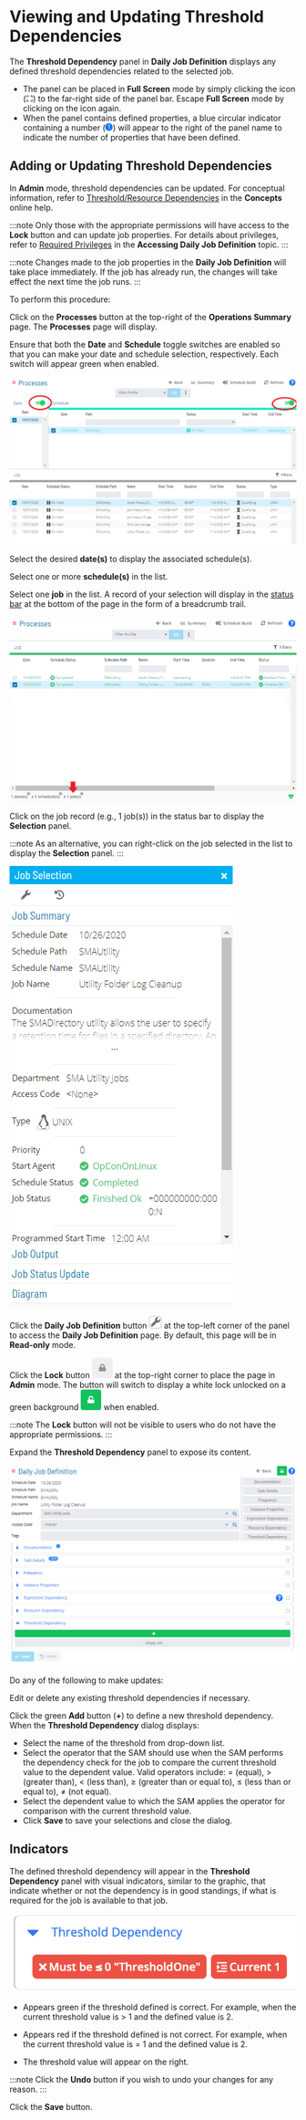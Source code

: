 # Viewing and Updating Threshold Dependencies

The **Threshold Dependency** panel in **Daily Job Definition** displays
any defined threshold dependencies related to the selected job.

- The panel can be placed in **Full Screen** mode by simply clicking
    the icon (![Full Screen Panel Icon     ](../../../Resources/Images/SM/Full-Screen-Mode-Icon.png "Full Screen Panel Icon"))
    to the far-right side of the panel bar. Escape **Full Screen** mode
    by clicking on the icon again.
- When the panel contains defined properties, a blue circular
    indicator containing a number (![Job Properties     Indicator](../../../Resources/Images/SM/Daily-Job-Definition-Properties-Indicator.png "Job Properties Indicator"))
    will appear to the right of the panel name to indicate the number of
    properties that have been defined.

## Adding or Updating Threshold Dependencies

In **Admin** mode, threshold dependencies can be updated. For conceptual
information, refer to [Threshold/Resource Dependencies](../../../job-components/threshold-resource-dependencies.md)
 in the **Concepts** online help.

:::note
Only those with the appropriate permissions will have access to the **Lock** button and can update job properties. For details about privileges, refer to [Required Privileges](Accessing-Daily-Job-Definition.md#Required) in the **Accessing Daily Job Definition** topic.
:::

:::note
Changes made to the job properties in the **Daily Job Definition** will take place immediately. If the job has already run, the changes will take effect the next time the job runs.
:::

To perform this procedure:

Click on the **Processes** button at the top-right of the **Operations
Summary** page. The **Processes** page will display.

Ensure that both the **Date** and **Schedule** toggle switches are
enabled so that you can make your date and schedule selection,
respectively. Each switch will appear green when enabled.

![Schedule Status Updates Date & Schedule Toggle Switches Enabled](../../../Resources/Images/SM/Schedule-Status-Update_Date&ScheduleToggles.png "Schedule Status Updates Date & Schedule Toggle Switches Enabled")

Select the desired **date(s)** to display the associated schedule(s).

Select one or more **schedule(s)** in the list.

Select one **job** in the list. A record of your selection will display
in the [status bar](SM-UI-Layout.md#Status) at the bottom of the
page in the form of a breadcrumb trail.

![Job Processes](../../../Resources/Images/SM/Job-ProcessesUNIX.png "Job Processes")

Click on the job record (e.g., 1 job(s)) in the status bar to display
the **Selection** panel.

:::note
As an alternative, you can right-click on the job selected in the list to display the **Selection** panel.
:::

![Job Summary Tab in Operations](../../../Resources/Images/SM/Job-Summary-Tab-(UNIX).png "Job Summary Tab in Operations")

Click the **Daily Job Definition** button ![Daily Job Definition Button](../../../Resources/Images/SM/Daily-Job-Definition-Button.png "Daily Job Definition Button")
at the top-left corner of the panel to access the **Daily Job
Definition** page. By default, this page will be in **Read-only** mode.

Click the **Lock** button ![Daily Job Definition Read-only Button](../../../Resources/Images/SM/Daily-Job-Definition-Read-only-Button.png "Daily Job Definition Read-only Button")
at the top-right corner to place the page in **Admin** mode. The button
will switch to display a white lock unlocked on a green background
![Daily Job Definition Admin Switch](../../../Resources/Images/SM/Daily-Job-Definition-Admin-Button.png "Daily Job Definition Admin Switch")
when enabled.

:::note
The **Lock** button will not be visible to users who do not have the appropriate permissions.
:::

Expand the **Threshold Dependency** panel to expose its content.

![Daily Job Definition Threshold Dependency Panel](../../../Resources/Images/SM/Daily-Job-Definition-Threshold-Dependency-Panel.png "Daily Job Definition Threshold Dependency Panel")

Do any of the following to make updates:

Edit or delete any existing threshold dependencies if necessary.

Click the green **Add** button (**+**) to define a new threshold
dependency. When the **Threshold Dependency** dialog displays:

- Select the name of the threshold from drop-down list.
- Select the operator that the SAM should use when the SAM performs
    the dependency check for the job to compare the current threshold
    value to the dependent value. Valid operators include: = (equal), \>
    (greater than), \< (less than), ≥ (greater than or equal to), ≤
    (less than or equal to), ≠ (not equal).
- Select the dependent value to which the SAM applies the operator for
    comparison with the current threshold value.
- Click **Save** to save your selections and close the dialog.

## Indicators

The defined threshold dependency will appear in the **Threshold
Dependency** panel with visual indicators, similar to the graphic, that
indicate whether or not the dependency is in good standings, if what is
required for the job is available to that job.

![Threshold Dependency Indicator](../../../Resources/Images/SM/Threshold-Red-Indicator.png "Threshold Depedency Indicator")

- Appears green if the threshold defined is correct. For     example, when the current threshold value is \> 1 and the defined
    value is 2.

- Appears red if the threshold defined is not correct. For     example, when the current threshold value is = 1 and the defined
    value is 2.

- The threshold value will appear on the right.

:::note
Click the **Undo** button if you wish to undo your changes for any reason.
:::

Click the **Save** button.
